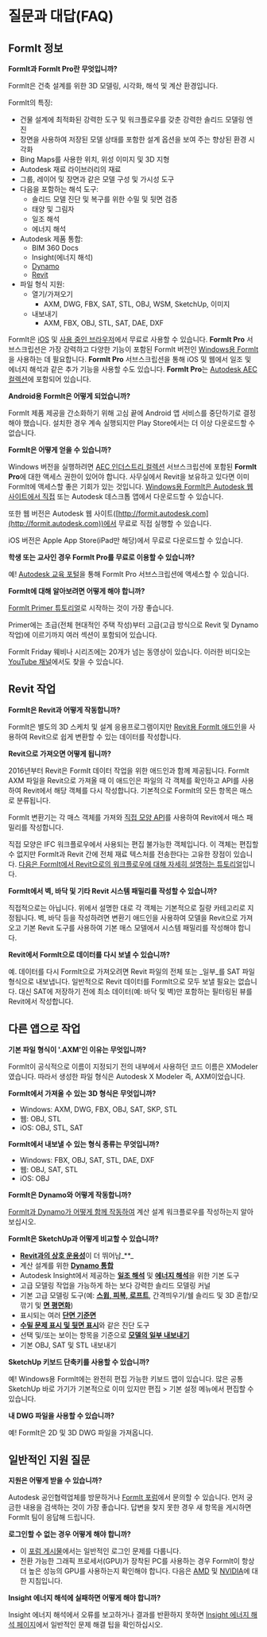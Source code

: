 # 질문과 대답(FAQ)

## FormIt 정보

**FormIt과 FormIt Pro란 무엇입니까?**

FormIt은 건축 설계를 위한 3D 모델링, 시각화, 해석 및 계산 환경입니다.

FormIt의 특징:

* 건물 설계에 최적화된 강력한 도구 및 워크플로우를 갖춘 강력한 솔리드 모델링 엔진
* 장면을 사용하여 저장된 모델 상태를 포함한 설계 옵션을 보여 주는 향상된 환경 시각화
* Bing Maps를 사용한 위치, 위성 이미지 및 3D 지형
* Autodesk 재료 라이브러리의 재료
* 그룹, 레이어 및 장면과 같은 모델 구성 및 가시성 도구
* 다음을 포함하는 해석 도구:
   * 솔리드 모델 진단 및 복구를 위한 수밀 및 뒷면 검증
   * 태양 및 그림자
   * 일조 해석
   * 에너지 해석
* Autodesk 제품 통합:
   * BIM 360 Docs
   * Insight(에너지 해석)
   * [Dynamo](https://formit.autodesk.com/page/formit-dynamo)
   * [Revit](https://formit.autodesk.com/page/formit-revit)
* 파일 형식 지원:
   * 열기/가져오기
      * AXM, DWG, FBX, SAT, STL, OBJ, WSM, SketchUp, 이미지
   * 내보내기
      * AXM, FBX, OBJ, STL, SAT, DAE, DXF

FormIt은 [iOS](https://itunes.apple.com/kr/app/autodesk-formit-360/id575282599?mt=8) 및 [사용 중인 브라우저](https://app.formit.autodesk.com/)에서 무료로 사용할 수 있습니다. **FormIt Pro** 서브스크립션은 가장 강력하고 다양한 기능이 포함된 FormIt 버전인 [Windows용 FormIt](https://formit.autodesk.com/page/download)을 사용하는 데 필요합니다. **FormIt Pro** 서브스크립션을 통해 iOS 및 웹에서 일조 및 에너지 해석과 같은 추가 기능을 사용할 수도 있습니다. **FormIt Pro**는 [Autodesk AEC 컬렉션](https://www.autodesk.co.kr/collections/architecture-engineering-construction/overview)에 포함되어 있습니다.

**Android용 FormIt은 어떻게 되었습니까?**

FormIt 제품 제공을 간소화하기 위해 고심 끝에 Android 앱 서비스를 중단하기로 결정해야 했습니다. 설치한 경우 계속 실행되지만 Play Store에서는 더 이상 다운로드할 수 없습니다.

**FormIt은 어떻게 얻을 수 있습니까?**

Windows 버전을 실행하려면 [AEC 인더스트리 컬렉션](https://www.autodesk.co.kr/collections/architecture-engineering-construction/overview) 서브스크립션에 포함된 **FormIt Pro**에 대한 액세스 권한이 있어야 합니다. 사무실에서 Revit을 보유하고 있다면 이미 FormIt에 액세스할 좋은 기회가 있는 것입니다. [Windows용 FormIt은 Autodesk 웹사이트에서 직접](https://formit.autodesk.com/page/download) 또는 Autodesk 데스크톱 앱에서 다운로드할 수 있습니다.

또한 웹 버전은 Autodesk 웹 사이트([http://formit.autodesk.com](http://formit.autodesk.com))에서 무료로 직접 실행할 수 있습니다.

iOS 버전은 Apple App Store(iPad만 해당)에서 무료로 다운로드할 수 있습니다.

**학생 또는 교사인 경우 FormIt Pro를 무료로 이용할 수 있습니까?**

예! [Autodesk 교육 포털](https://www.autodesk.com/education/free-software/formit-pro)을 통해 FormIt Pro 서브스크립션에 액세스할 수 있습니다.

**FormIt에 대해 알아보려면 어떻게 해야 합니까?**

[FormIt Primer 튜토리얼](../formit-primer/)로 시작하는 것이 가장 좋습니다.

Primer에는 초급(전체 현대적인 주택 작성)부터 고급(고급 방식으로 Revit 및 Dynamo 작업)에 이르기까지 여러 섹션이 포함되어 있습니다.

FormIt Friday 웨비나 시리즈에는 20개가 넘는 동영상이 있습니다. 이러한 비디오는 [YouTube 채널](https://www.youtube.com/channel/UCdZJr6Bo4pwBu3lQqcxlDsw)에서도 찾을 수 있습니다.

## Revit 작업

**FormIt은 Revit과 어떻게 작동합니까?**

FormIt은 별도의 3D 스케치 및 설계 응용프로그램이지만 [Revit용 FormIt 애드인](https://formit.autodesk.com/page/formit-revit)을 사용하여 Revit으로 쉽게 변환할 수 있는 데이터를 작성합니다.

**Revit으로 가져오면 어떻게 됩니까?**

2016년부터 Revit은 FormIt 데이터 작업을 위한 애드인과 함께 제공됩니다. FormIt AXM 파일을 Revit으로 가져올 때 이 애드인은 파일의 각 객체를 확인하고 API를 사용하여 Revit에서 해당 객체를 다시 작성합니다. 기본적으로 FormIt의 모든 항목은 매스로 분류됩니다.

FormIt 변환기는 각 매스 객체를 가져와 [직접 모양 API](https://knowledge.autodesk.com/search-result/caas/CloudHelp/cloudhelp/2016/ENU/Revit-API/files/GUID-DF7B9D4A-5A8A-4E39-8721-B7782CBD7730-htm.html)를 사용하여 Revit에서 매스 패밀리를 작성합니다.

직접 모양은 IFC 워크플로우에서 사용되는 편집 불가능한 객체입니다. 이 객체는 편집할 수 없지만 FormIt과 Revit 간에 전체 재료 텍스처를 전송한다는 고유한 장점이 있습니다. [다음은 FormIt에서 Revit으로의 워크플로우에 대해 자세히 설명하는 튜토리얼](https://windows.help.formit.autodesk.com/Building-the-Farnsworth-House/Revit-Interop.html)입니다.

**FormIt에서 벽, 바닥 및 기타 Revit 시스템 패밀리를 작성할 수 있습니까?**

직접적으로는 아닙니다. 위에서 설명한 대로 각 객체는 기본적으로 질량 카테고리로 지정됩니다. 벽, 바닥 등을 작성하려면 변환기 애드인을 사용하여 모델을 Revit으로 가져오고 기본 Revit 도구를 사용하여 기본 매스 모델에서 시스템 패밀리를 작성해야 합니다.

**Revit에서 FormIt으로 데이터를 다시 보낼 수 있습니까?**

예. 데이터를 다시 FormIt으로 가져오려면 Revit 파일의 전체 또는 _일부_를 SAT 파일 형식으로 내보냅니다. 일반적으로 Revit 데이터를 FormIt으로 모두 보낼 필요는 없습니다. 대신 SAT에 저장하기 전에 최소 데이터(예: 바닥 및 벽)만 포함하는 필터링된 뷰를 Revit에서 작성합니다.

## 다른 앱으로 작업

**기본 파일 형식이 '.AXM'인 이유는 무엇입니까?**

FormIt이 공식적으로 이름이 지정되기 전의 내부에서 사용하던 코드 이름은 XModeler였습니다. 따라서 생성한 파일 형식은 Autodesk X Modeler 즉, AXM이었습니다.

**FormIt에서 가져올 수 있는 3D 형식은 무엇입니까?**

* Windows: AXM, DWG, FBX, OBJ, SAT, SKP, STL
* 웹: OBJ, STL
* iOS: OBJ, STL, SAT

**FormIt에서 내보낼 수 있는 형식 종류는 무엇입니까?**

* Windows: FBX, OBJ, SAT, STL, DAE, DXF
* 웹: OBJ, SAT, STL
* iOS: OBJ

**FormIt은 Dynamo와 어떻게 작동합니까?**

[FormIt과 Dynamo가 어떻게 함께 작동하여](https://formit.autodesk.com/page/formit-dynamo) 계산 설계 워크플로우를 작성하는지 알아보십시오.

**FormIt은 SketchUp과 어떻게 비교할 수 있습니까?**

* [**Revit과의 상호 운용성**](../tool-library/revit.md)이 더 뛰어남_\*\*_
* 계산 설계를 위한 [**Dynamo 통합**](../tool-library/dynamo.md)
* Autodesk Insight에서 제공하는 [**일조 해석**](../tool-library/solar-analysis.md) 및 [**에너지 해석**](../tool-library/energy-analysis.md)을 위한 기본 도구
* 고급 모델링 작업을 가능하게 하는 보다 강력한 솔리드 모델링 커널
* 기본 고급 모델링 도구(예: [**스윕, 피복, 로프트**](../tool-library/cover-sweep-loft.md), 간격띄우기/쉘 솔리드 및 3D 혼합/모깎기 및 [**면 평면화**](../tool-library/flatten-face.md))
* 표시되는 여러 [**단면 기준면** ](../tool-library/section-planes.md)
* [**수밀 문제 표시 및 뒷면 표시**](../tool-library/visual-styles.md)와 같은 진단 도구
* 선택 및/또는 보이는 항목을 기준으로 [**모델의 일부 내보내기**](../tool-library/export-data.md)
* 기본 OBJ, SAT 및 STL 내보내기

**SketchUp 키보드 단축키를 사용할 수 있습니까?**

예! Windows용 FormIt에는 완전히 편집 가능한 키보드 맵이 있습니다. 많은 공통 SketchUp 바로 가기가 기본적으로 이미 있지만 편집 > 기본 설정 메뉴에서 편집할 수 있습니다.

**내 DWG 파일을 사용할 수 있습니까?**

예! FormIt은 2D 및 3D DWG 파일을 가져옵니다.

## 일반적인 지원 질문

**지원은 어떻게 받을 수 있습니까?**

Autodesk 공인협력업체를 방문하거나 [FormIt 포럼](https://forums.autodesk.com/t5/formit-forum/bd-p/142?profile.language=en)에서 문의할 수 있습니다. 먼저 궁금한 내용을 검색하는 것이 가장 좋습니다. 답변을 찾지 못한 경우 새 항목을 게시하면 FormIt 팀이 응답해 드립니다.

**로그인할 수 없는 경우 어떻게 해야 합니까?**

* 이 [포럼 게시물](https://forums.autodesk.com/t5/formit-forum/having-trouble-logging-into-formit-for-windows-try-these-steps/td-p/7179572?profile.language=en)에서는 일반적인 로그인 문제를 다룹니다.
* 전환 가능한 그래픽 프로세서(GPU)가 장착된 PC를 사용하는 경우 FormIt이 항상 더 높은 성능의 GPU를 사용하는지 확인해야 합니다. 다음은 [AMD](https://community.amd.com/docs/DOC-1581#jive\_content\_id\_Assigning\_Applications\_to\_GPUs) 및 [NVIDIA](http://nvidia.custhelp.com/app/answers/detail/a\_id/2615/kw/manage%203d%20settings/related/1)에 대한 지침입니다.

**Insight 에너지 해석에 실패하면 어떻게 해야 합니까?**

Insight 에너지 해석에서 오류를 보고하거나 결과를 반환하지 못하면 [Insight 에너지 해석 페이지](https://formit.autodesk.com/page/formit-insight)에서 일반적인 문제 해결 팁을 확인하십시오.

